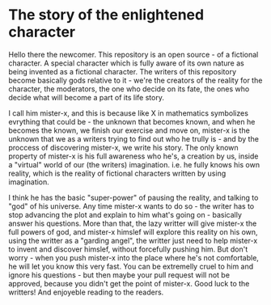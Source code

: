 # The story of the enlightened character

Hello there the newcomer. This repository is an open source - of a fictional character. A special character which is fully aware of its own nature as being invented as a fictional character. The writers of this repository become basically gods relative to it - we're the creators of the reality for the character, the moderators, the one who decide on its fate, the ones who decide what will become a part of its life story. 

I call him mister-x, and this is because like X in mathematics symbolizes evrything that could be - the unknown that becomes known, and when he becomes the known, we finish our exercise and move on, mister-x is the unknown that we as a writers trying to find out who he trully is - and by the proccess of discovering mister-x, we write his story. The only known property of mister-x is his full awareness who he's, a creation by us, inside a "virtual" world of our (the writers) imagination. i.e. he fully knows his own reality, which is the reality of fictional characters written by using imagination. 

I think he has the basic "super-power" of pausing the reality, and talking to "god" of his universe. Any time mister-x wants to do so - the writer has to stop advancing the plot and explain to him what's going on - basically answer his questions. More than that, the lazy writter will give mister-x the full powers of god, and mister-x himslef will explore this reality on his own, using the writter as a "garding angel", the writter just need to help mister-x to invent and discover himslef, without forcefully pushing him. But don't worry - when you push mister-x into the place where he's not comfortable, he will let you know this very fast. You can be extremelly cruel to him and ignore his questions - but then maybe your pull request will not be approved, because you didn't get the point of mister-x. Good luck to the writters! And enjoyeble reading to the readers. 
